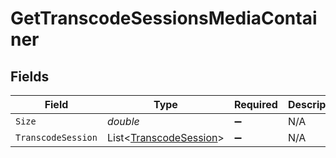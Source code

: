 # GetTranscodeSessionsMediaContainer


## Fields

| Field                                                               | Type                                                                | Required                                                            | Description                                                         | Example                                                             |
| ------------------------------------------------------------------- | ------------------------------------------------------------------- | ------------------------------------------------------------------- | ------------------------------------------------------------------- | ------------------------------------------------------------------- |
| `Size`                                                              | *double*                                                            | :heavy_minus_sign:                                                  | N/A                                                                 | 1                                                                   |
| `TranscodeSession`                                                  | List<[TranscodeSession](../../Models/Requests/TranscodeSession.md)> | :heavy_minus_sign:                                                  | N/A                                                                 |                                                                     |